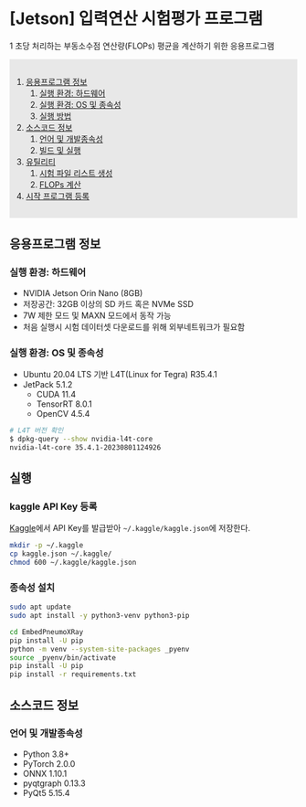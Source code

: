 # [Jetson] 입력연산 시험평가 프로그램

1 초당 처리하는 부동소수점 연산량(FLOPs) 평균을 계산하기 위한 응용프로그램

<!-- @import "[TOC]" {cmd="toc" depthFrom=2 depthTo=3 orderedList=true} -->

<div style="background: #88888830;padding: 15px 5px;">
<!-- code_chunk_output -->

1. [응용프로그램 정보](#응용프로그램-정보)
    1. [실행 환경: 하드웨어](#실행-환경-하드웨어)
    2. [실행 환경: OS 및 종속성](#실행-환경-os-및-종속성)
    3. [실행 방법](#실행-방법)
2. [소스코드 정보](#소스코드-정보)
    1. [언어 및 개발종속성](#언어-및-개발종속성)
    2. [빌드 및 실행](#빌드-및-실행)
3. [유틸리티](#유틸리티)
    1. [시험 파일 리스트 생성](#시험-파일-리스트-생성)
    2. [FLOPs 계산](#flops-계산)
4. [시작 프로그램 등록](#시작-프로그램-등록)

<!-- /code_chunk_output -->
</div>

## 응용프로그램 정보

### 실행 환경: 하드웨어

- NVIDIA Jetson Orin Nano (8GB)
- 저장공간: 32GB 이상의 SD 카드 혹은 NVMe SSD
- 7W 제한 모드 및 MAXN 모드에서 동작 가능
- 처음 실행시 시험 데이터셋 다운로드를 위해 외부네트워크가 필요함

### 실행 환경: OS 및 종속성

- Ubuntu 20.04 LTS 기반 L4T(Linux for Tegra) R35.4.1
- JetPack 5.1.2
  - CUDA 11.4
  - TensorRT 8.0.1
  - OpenCV 4.5.4

```bash
# L4T 버전 확인
$ dpkg-query --show nvidia-l4t-core
nvidia-l4t-core 35.4.1-20230801124926
```

## 실행

### kaggle API Key 등록

[Kaggle](https://www.kaggle.com/)에서 API Key를 발급받아 `~/.kaggle/kaggle.json`에 저장한다.

```bash
mkdir -p ~/.kaggle
cp kaggle.json ~/.kaggle/
chmod 600 ~/.kaggle/kaggle.json
```

### 종속성 설치

```bash
sudo apt update
sudo apt install -y python3-venv python3-pip

cd EmbedPneumoXRay
pip install -U pip
python -m venv --system-site-packages _pyenv
source _pyenv/bin/activate
pip install -U pip
pip install -r requirements.txt
```

## 소스코드 정보

### 언어 및 개발종속성

- Python 3.8+
- PyTorch 2.0.0
- ONNX 1.10.1
- pyqtgraph 0.13.3
- PyQt5 5.15.4

